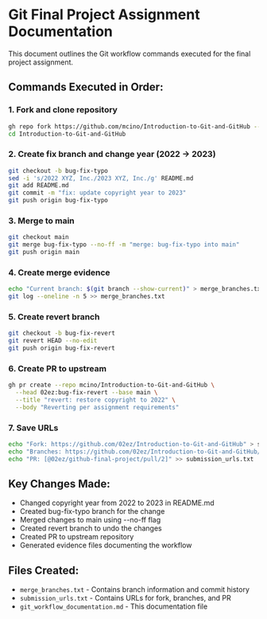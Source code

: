 # Git Final Project Assignment Documentation

This document outlines the Git workflow commands executed for the final project assignment.

## Commands Executed in Order:

### 1. Fork and clone repository
```bash
gh repo fork https://github.com/mcino/Introduction-to-Git-and-GitHub --clone
cd Introduction-to-Git-and-GitHub
```

### 2. Create fix branch and change year (2022 → 2023)
```bash
git checkout -b bug-fix-typo
sed -i 's/2022 XYZ, Inc./2023 XYZ, Inc./g' README.md
git add README.md
git commit -m "fix: update copyright year to 2023"
git push origin bug-fix-typo
```

### 3. Merge to main
```bash
git checkout main
git merge bug-fix-typo --no-ff -m "merge: bug-fix-typo into main"
git push origin main
```

### 4. Create merge evidence
```bash
echo "Current branch: $(git branch --show-current)" > merge_branches.txt
git log --oneline -n 5 >> merge_branches.txt
```

### 5. Create revert branch
```bash
git checkout -b bug-fix-revert
git revert HEAD --no-edit
git push origin bug-fix-revert
```

### 6. Create PR to upstream
```bash
gh pr create --repo mcino/Introduction-to-Git-and-GitHub \
  --head 02ez:bug-fix-revert --base main \
  --title "revert: restore copyright to 2022" \
  --body "Reverting per assignment requirements"
```

### 7. Save URLs
```bash
echo "Fork: https://github.com/02ez/Introduction-to-Git-and-GitHub" > submission_urls.txt
echo "Branches: https://github.com/02ez/Introduction-to-Git-and-GitHub/branches" >> submission_urls.txt
echo "PR: [@02ez/github-final-project/pull/2]" >> submission_urls.txt
```

## Key Changes Made:
- Changed copyright year from 2022 to 2023 in README.md
- Created bug-fix-typo branch for the change
- Merged changes to main using --no-ff flag
- Created revert branch to undo the changes
- Created PR to upstream repository
- Generated evidence files documenting the workflow

## Files Created:
- `merge_branches.txt` - Contains branch information and commit history
- `submission_urls.txt` - Contains URLs for fork, branches, and PR
- `git_workflow_documentation.md` - This documentation file